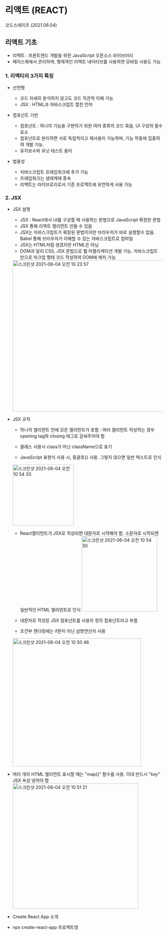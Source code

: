 # 리액트 (REACT)
코드스테이츠 (2021.06.04)


## 리액트 기초
- 리액트 : 프론트엔드 개발을 위한 JavaScript 오픈소스 라이브러리
- 페이스북에서 관리하며, 형제격인 리액트 네이티브를 사용하면 모바일 사용도 가능

### 1. 리액티의 3가지 특징

- 선언형
  - 코드 자세히 분석하지 않고도 코드 직관적 이해 가능
  - JSX : HTML과 자바스크립트 합친 언어

- 컴포넌트 기반
  - 컴포넌트 : 하나의 기능을 구현하기 위한 여러 종류의 코드 묶음. UI 구성의 필수 요소
  - 컴포넌트로 분리하면 서로 독립적이고 재사용이 가능하며, 기능 작동에 집중하여 개발 가능. 
  - 유지보수와 유닛 테스트 용이

- 범용성
  - 자바스크립트 프레임워크에 추가 가능
  - 프레임워크는 생태계에 종속
  - 리액트는 라이브로리로서 기존 프로젝트에 유연하게 사용 가능

### 2. JSX

- JSX 설명
  - JSX : React에서 UI를 구성할 때 사용하는 문법으로 JavaScript 확장한 문법
  - JSX 통해 리액트 엘리먼트 만들 수 있음
  - JSX는 자바스크립트가 확장된 문법이지만 브라우저가 바로 실행할수 없음. Babel 통해 브라우저가 이해할 수 있는 자바스크립트로 컴파일
  - JSX는 HTML처럼 생겼지만 HTML은 아님
  -  DOM과 달리 CSS, JSX 문법으로 웹 어플리케이션 개발 가능. 자바스크립트 만으로 마크업 형태 코드 작성하여 DOM에 배치 가능
  <img width="484" alt="스크린샷 2021-06-04 오전 10 23 57" src="https://user-images.githubusercontent.com/80403988/120925185-67d0ad80-c712-11eb-8649-4777d52ee1c7.png">


- JSX 규칙
  - 하나의 엘리먼트 안에 모든 엘리먼트가 포함 : 여러 엘리먼트 작성하는 경우 opening tag와 closing 태그로 감싸주어야 함
  - 클래스 사용시 class가 아닌 className으로 표기
  
  - JavaScript 표현식 사용 시, 중괄호{} 사용. 그렇지 않으면 일반 텍스트로 인식
   <img width="195" alt="스크린샷 2021-06-04 오전 10 54 33" src="https://user-images.githubusercontent.com/80403988/120925240-ab2b1c00-c712-11eb-8f01-708a74b55c9c.png">

  - React엘리먼트가 JSX로 작성되면 대문자로 시작해야 함. 소문자로 시작되면 일반적인 HTML 엘리먼트로 인식
    <img width="241" alt="스크린샷 2021-06-04 오전 10 54 50" src="https://user-images.githubusercontent.com/80403988/120925252-b8e0a180-c712-11eb-9210-f761d46e0877.png">

  - 대문자로 작성된 JSX 컴포넌트를 사용자 정의 컴포넌트라고 부름
  
  - 조건부 렌더링에는 if문이 아닌 삼항연산자 사용
   <img width="410" alt="스크린샷 2021-06-04 오전 10 50 46" src="https://user-images.githubusercontent.com/80403988/120925279-d0b82580-c712-11eb-940a-27f014dadbb2.png">
 
 - 여러 개의 HTML 엘리먼트 표시할 때는 "map()" 함수를 사용. 이대 반드시 "key" JSX 속성 넣어야 함
    <img width="402" alt="스크린샷 2021-06-04 오전 10 51 21" src="https://user-images.githubusercontent.com/80403988/120925290-ddd51480-c712-11eb-81be-aa3a860ca48a.png">


* Create React App 소개
- npx create-react-app 프로젝트명


